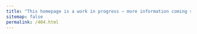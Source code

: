 ```yaml
---
title: "This homepage is a work in progress — more information coming soon!"
sitemap: false
permalink: /404.html
---
```



